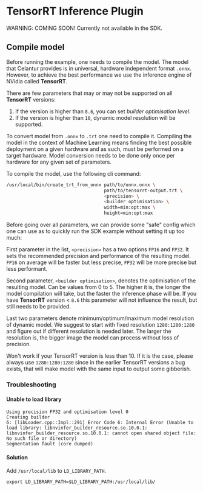 TensorRT Inference Plugin
=========================

WARNING: COMING SOON! Currently not available in the SDK.

## Compile model
Before running the example, one needs to compile the model. The model that Celantur provides is in universal, 
hardware independent format `.onnx`. However, to achieve the best performance we use the inference engine of 
NVidia called **TensorRT**. 

There are few parameters that may or may not be supported on all **TensorRT** versions:
1. If the version is higher than `8.6`, you can set *builder optimisation level*.
2. If the version is higher than `10`, dynamic model resolution will be supported.

To convert model from `.onnx` to `.trt` one need to compile it. Compiling the model in the context of Machine Learning
means finding the best possible deployment on a given hardware and as such, must be performed on a target hardware.
Model conversion needs to be done only once per hardware for any given set of parameters.

To compile the model, use the following cli command:
```bash
/usr/local/bin/create_trt_from_onnx path/to/onnx.onnx \
                                    path/to/tensorrt-output.trt \
                                    <precision> \
                                    <builder optimisation> \
                                    width=min:opt:max \
                                    height=min:opt:max
```

Before going over all parameters, we can provide some "safe" config which one can use as to quickly run the SDK example without setting it up too much:

First parameter in the list, `<precision>` has a two options `FP16` and `FP32`. It sets the recommended precision and performance of the resulting model. `FP16` on average will be faster but less precise, `FP32` will be more precise but less performant.

Second parameter, `<builder optimisation>`, denotes the optimisation of the resulting model. Can be values from 0 to 5. The higher it is, the longer the model compilation will take, but the faster the inference phase will be. If you have **TensorRT** version < `8.6` this parameter will not influence the result, but still needs to be provided.

Last two parameters denote minimum/optimum/maximum model resolution of dynamic model. We suggest to start with fixed resolution `1280:1280:1280` and figure out if different resolution is needed later. The larger the resolution is, the bigger image the model can process without loss of precision.

Won't work if your TensorRT version is less than 10. If it is the case, please always use `1280:1280:1280` since in the earlier TensorRT versions a bug exists, that will make model with the same input to output some gibberish.

### Troubleshooting

#### Unable to load library

```
Using precision FP32 and optimisation level 0
Creating builder
6: [libLoader.cpp::Impl::291] Error Code 6: Internal Error (Unable to load library: libnvinfer_builder_resource.so.10.0.1: libnvinfer_builder_resource.so.10.0.1: cannot open shared object file: No such file or directory)
Segmentation fault (core dumped)
```

#### Solution

Add `/usr/local/lib` to `LD_LIBRARY_PATH`.

```
export LD_LIBRARY_PATH=$LD_LIBRARY_PATH:/usr/local/lib/
```